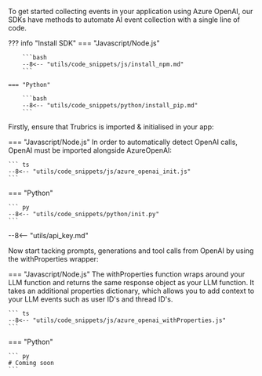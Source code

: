 To get started collecting events in your application using Azure OpenAI, our SDKs have methods to automate AI event collection with a single line of code.

??? info "Install SDK"
    === "Javascript/Node.js"

        ```bash
        --8<-- "utils/code_snippets/js/install_npm.md"
        ```

    === "Python"

        ```bash
        --8<-- "utils/code_snippets/python/install_pip.md"
        ```

Firstly, ensure that Trubrics is imported & initialised in your app:

=== "Javascript/Node.js"
In order to automatically detect OpenAI calls, OpenAI must be imported alongside AzureOpenAI:

    ``` ts
    --8<-- "utils/code_snippets/js/azure_openai_init.js"
    ```

=== "Python"

    ``` py
    --8<-- "utils/code_snippets/python/init.py"
    ```

--8<-- "utils/api_key.md"

Now start tacking prompts, generations and tool calls from OpenAI by using the withProperties wrapper:

=== "Javascript/Node.js"
The withProperties function wraps around your LLM function and returns the same response object as your LLM function.
It takes an additional properties dictionary, which allows you to add context to your LLM events such as user ID's and thread ID's.

    ``` ts
    --8<-- "utils/code_snippets/js/azure_openai_withProperties.js"
    ```

=== "Python"

    ``` py
    # Coming soon
    ```